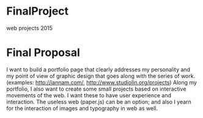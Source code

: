 # FinalProject
web projects 2015

# Final Proposal
I want to build a portfolio page that clearly addresses my personality and my point of view of graphic design that goes along with the series of work. (examples: http://iannam.com/, http://www.studiolin.org/projects) Along my portfolio, I also want to create some small projects based on interactive movements of the web. I want these to have user experience and interaction. The useless web (paper.js) can be an option; and also I yearn for the interaction of images and typography in web as well. 
